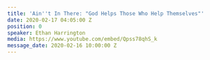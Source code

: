 ```yaml
---
title: 'Ain''t In There: "God Helps Those Who Help Themselves"'
date: 2020-02-17 04:05:00 Z
position: 0
speaker: Ethan Harrington
media: https://www.youtube.com/embed/Qpss78qhS_k
message_date: 2020-02-16 10:00:00 Z
---
```


